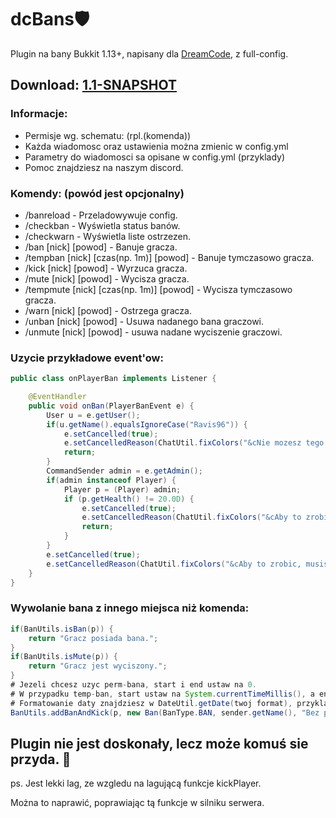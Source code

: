 # dcBans🛡️
Plugin na bany Bukkit 1.13+, napisany dla [DreamCode](https://discord.gg/G8aFUSyfFh), z full-config.

## Download: [1.1-SNAPSHOT](https://github.com/Ravis96/dcBans/releases)

### Informacje:
- Permisje wg. schematu: (rpl.(komenda))
- Każda wiadomosc oraz ustawienia można zmienic w config.yml
- Parametry do wiadomosci sa opisane w config.yml (przyklady)
- Pomoc znajdziesz na naszym discord.
### Komendy: (powód jest opcjonalny)
- /banreload - Przeladowywuje config.
- /checkban - Wyświetla status banów.
- /checkwarn - Wyświetla liste ostrzezen.
- /ban [nick] [powod] - Banuje gracza.
- /tempban [nick] [czas(np. 1m)] [powod] - Banuje tymczasowo gracza.
- /kick [nick] [powod] - Wyrzuca gracza.
- /mute [nick] [powod] - Wycisza gracza.
- /tempmute [nick] [czas(np. 1m)] [powod] - Wycisza tymczasowo gracza.
- /warn [nick] [powod] - Ostrzega gracza.
- /unban [nick] [powod] - Usuwa nadanego bana graczowi.
- /unmute [nick] [powod] - usuwa nadane wyciszenie graczowi.

### Uzycie przykładowe event'ow:
```java
public class onPlayerBan implements Listener {

    @EventHandler
    public void onBan(PlayerBanEvent e) {
        User u = e.getUser();
        if(u.getName().equalsIgnoreCase("Ravis96")) {
            e.setCancelled(true);
            e.setCancelledReason(ChatUtil.fixColors("&cNie mozesz tego zrobic, bo bedziesz zalowal!"));
            return;
        }
        CommandSender admin = e.getAdmin();
        if(admin instanceof Player) {
            Player p = (Player) admin;
            if (p.getHealth() != 20.0D) {
                e.setCancelled(true);
                e.setCancelledReason(ChatUtil.fixColors("&cAby to zrobic, musisz miec pelne zycie!"));
                return;
            }
        }
        e.setCancelled(true);
        e.setCancelledReason(ChatUtil.fixColors("&cAby to zrobic, musisz byc graczem!"));
    }
}
```
### Wywolanie bana z innego miejsca niż komenda:
```java
if(BanUtils.isBan(p)) {
    return "Gracz posiada bana.";
}
if(BanUtils.isMute(p)) {
    return "Gracz jest wyciszony.";
}
# Jezeli chcesz uzyc perm-bana, start i end ustaw na 0.
# W przypadku temp-ban, start ustaw na System.currentTimeMillis(), a end na sekundy bana. (60s - 1min)
# Formatowanie daty znajdziesz w DateUtil.getDate(twoj format), przyklad masz w configu.
BanUtils.addBanAndKick(p, new Ban(BanType.BAN, sender.getName(), "Bez powodu", DateUtil.getDate(config.getDateFormat()), 0, 0);
```

## Plugin nie jest doskonały, lecz może komuś sie przyda. 🤭

ps. Jest lekki lag, ze wzgledu na lagującą funkcje kickPlayer.

Można to naprawić, poprawiając tą funkcje w silniku serwera.
